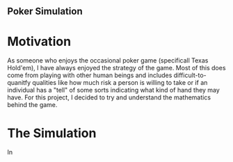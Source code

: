 ## Poker Simulation

# Motivation  
As someone who enjoys the occasional poker game (specificall Texas Hold'em), I have always enjoyed the strategy of the game. Most of this does come from playing with other human beings and includes difficult-to-quanitfy qualities like how much risk a person is willing to take or if an individual has a "tell" of some sorts indicating what kind of hand they may have. For this project, I decided to try and understand the mathematics behind the game.  

# The Simulation
In